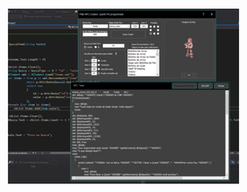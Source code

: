 <p align="center">
  <img width="470" src="https://github.com/aronisouza/FiliD-NPC-Creator/blob/main/FiliD-NPC-Creator.jpg">
</p>
